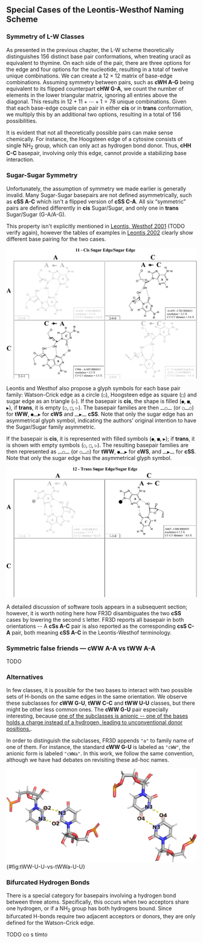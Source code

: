 ## Special Cases of the Leontis-Westhof Naming Scheme

### Symmetry of L-W Classes

As presented in the previous chapter, the L-W scheme theoretically distinguishes 156 distinct base pair conformations, when treating uracil as equivalent to thymine. <!--TODO this is maybe interesting-->
On each side of the pair, there are three options for the edge and four options for the nucleotide, resulting in a total of twelve unique combinations.
We can create a $12 \times 12$ matrix of base-edge combinations.
Assuming symmetry between pairs, such as **cWH A-G** being equivalent to its flipped counterpart **cHW G-A**, we count the number of elements in the lower triangular matrix, ignoring all entries above the diagonal.
This results in $12 + 11 + \cdots + 1 = 78$ unique combinations.
Given that each base-edge couple can pair in either **cis** or in **trans** conformation, we multiply this by an additional two options, resulting in a total of 156 possibilities.

It is evident that not all theoretically possible pairs can make sense chemically.
For instance, the Hoogsteen edge of a cytosine consists of single NH<sub>2</sub> group, which can only act as hydrogen bond donor.
Thus, **cHH C-C** basepair, involving only this edge, cannot provide a stabilizing base interaction.

<!-- The conformation is different for each of the four nucleotides.
We have the following choices:

* **cis** or **trans**
* **pair** of **nucleotides**, choice of 2 out of 4
* **pair** of **edges**, choice of 2 out of 4

Since both choices allow repetitions (`A` can pair with another `A`), we calculate the number of options as $\binom{n + 1}{2}$ (https://en.wikipedia.org/wiki/Combination#Number_of_combinations_with_repetition).
Since the numbers are small, we can alternatively count the number of options using a simple table.

However, we have to account for the fact that some pairs are symmetric to each other and avoid double counting these.
For example, the `cWW GC` is the same pair as `cWW CG`.
Generally, we should avoid counting a pair if swapping the order of edges and the order of nucleotides yields a pair which was counted already.
We will first avoid edge combinations marked as duplicate:

| - | W | H | S |
|---|---|---|---|
| W | 1 | Dup | Dup |
| H | 2 |  3  | Dup |
| S | 4 |  5  |  6  |

This leaves with 6 edge combinations, 3 symmetric and 3 asymmetric.
If the edge combination is asymmetric, we can count all 16 nucleotide combinations.
If is it symmetric, we can only count the 10 unique nucleotide combinations:

| - | A | T   | G   | C   |
|---|---|---|---|--|
| A | 1 | Dup | Dup | Dup |
| T | 2 |  3  | Dup | Dup |
| G | 4 |  5  |  6  | Dup |
| C | 7 |  8  |  9  | 10  |

When we add these and multiply by 2 to account for the **cis** or **trans** choice, we get:

$$2 \cdot \left( 16 \cdot 3 + 10 \cdot 3 \right) = 156$$ -->

### Sugar-Sugar Symmetry

Unfortunately, the assumption of symmetry we made earlier is generally invalid.
Many Sugar-Sugar basepairs are not defined asymmetrically, such as **cSS A-C** which isn't a flipped version of **cSS C-A**.
All six “symmetric” pairs are defined differently in **cis** Sugar/Sugar, and only one in **trans** Sugar/Sugar (G-A/A-G). <!--TODO Ref-->

This property isn't explicitly mentioned in [Leontis, Westhof 2001](https://doi.org/10.1017/s1355838201002515) (TODO verify again), however the tables of examples in [Leontis 2002](https://doi.org/10.1093/nar/gkf481) clearly show different base pairing for the two cases.

![The C-A pair is different from A-C -- it is shifted by ~3 Å horizontally, resulting in a different set of H-bonds TODO cite](../img/cSS-CA-vs-AC.png)

Leontis and Westhof also propose a glyph symbols for each base pair family:
Watson-Crick edge as a circle (`○`), Hoogsteen edge as square (`□`) and sugar edge as an triangle (`▷`).
If the basepair is **cis**, the shape is filled (`●`, `■`, `▶`), if **trans**, it is empty (`○`, `□`, `▷`).
The basepair families are then `⎼○⎼` (or `○⎼○`) for **tWW**, `●⎼▶` for **cWS** and `⎼▶⎼` **cSS**.
Note that only the sugar edge has an asymmetrical glyph symbol, indicating the authors' original intention to have the Sugar/Sugar family asymmetric.

If the basepair is **cis**, it is represented with filled symbols (`●`, `■`, `▶`); if **trans**, it is shown with empty symbols (`○`, `□`, `▷`). The resulting basepair families are then represented as `⎼○⎼` (or `○⎼○`) for **tWW**, `●⎼▶` for **cWS**, and `⎼▶⎼` for **cSS**. Note that only the sugar edge has the asymmetrical glyph symbol.

![In trans Sugar/Sugar, C-A is defined while A-C is left undefined. In contrast, in W/W and H/H the C-A and A-C show the same pair (turned upside down)](../img/tSS-CA-vs-AC.png)

A detailed discussion of software tools appears in a subsequent section; however, it is worth noting here how FR3D disambiguates the two **cSS** cases by lowering the second `S` letter.
FR3D reports all basepair in both orientations -- A **cSs A-C** pair is also reported as the corresponding **csS C-A** pair, both meaning **cSS A-C** in the Leontis-Westhof terminology.

<!-- ■⎼▶
□⎼▷
○⎼● -->

### Symmetric false friends — cWW A-A vs tWW A-A

TODO

### Alternatives

In few classes, it is possible for the two bases to interact with two possible sets of H-bonds on the same edges in the same orientation.
We observe these subclasses for **cWW G-U**, **tWW C-C** and **tWW U-U** classes, but there might be other less common ones.
The **cWW G-U** pair especially interesting, because [one of the subclasses is anionic -- one of the bases holds a charge instead of a hydrogen, leading to unconventional donor positions.](https://doi.org/10.1261/rna.079583.123).

In order to distinguish the subclasses, FR3D appends `"a"` to family name of one of them.
For instance, the standard **cWW G-U** is labeled as `"cWW"`, the anionic form is labeled `"cWWa"`.
In this work, we follow the same convention, although we have had debates on revisiting these ad-hoc names.

<!-- tWWa CC, cWWa GT. -->

![The two alternatives of the tWW U-U pair. Although the only Watson-Crick edge is involved in both cases, two pairs of hydrogen bonds are possible and both exist in PDB structures.](../img/tWW-U-U-vs-tWWa-U-U.png){#fig:tWW-U-U-vs-tWWa-U-U}

### Bifurcated Hydrogen Bonds

There is a special category for basepairs involving a hydrogen bond between three atoms.
Specifically, this occurs when two acceptors share one hydrogen, or if a NH<sub>2</sub> group has both hydrogens bound.
Since bifurcated H-bonds require two adjacent acceptors or donors, they are only defined for the Watson-Crick edge.
<!-- 
While the 2002 paper presents this category and at least FR3D reports it, it is often not considered.
The category only contains 6 distinct base pairs, none of which bind with at least two hydrogen bonds.
In this work, we mostly skip the analysis of these Watson-Bifurcated basepairs.
The provided scripts do process them, but we will avoid them in the discussion for brevity.

Mixtral: The text is clear and mostly well-written. However, there are some minor stylistic improvements that can be made for consistency and readability. Consider revising to: "The 2002 paper introduces this category, which FR3D also reports; however, it is not commonly considered in the literature. This category comprises only six distinct base pairs, none of which engage in at least two hydrogen bonds. In our work, we generally omit an analysis of Watson-Bifurcated basepairs for brevity. The provided scripts do process these cases; however, we will intentionally exclude them from the discussion."
-->

TODO co s tímto
